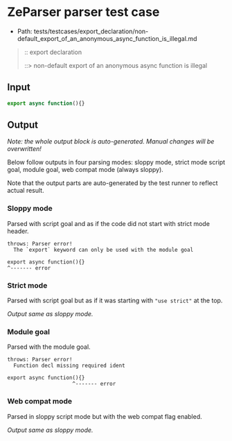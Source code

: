 # ZeParser parser test case

- Path: tests/testcases/export_declaration/non-default_export_of_an_anonymous_async_function_is_illegal.md

> :: export declaration
>
> ::> non-default export of an anonymous async function is illegal

## Input

`````js
export async function(){}
`````

## Output

_Note: the whole output block is auto-generated. Manual changes will be overwritten!_

Below follow outputs in four parsing modes: sloppy mode, strict mode script goal, module goal, web compat mode (always sloppy).

Note that the output parts are auto-generated by the test runner to reflect actual result.

### Sloppy mode

Parsed with script goal and as if the code did not start with strict mode header.

`````
throws: Parser error!
  The `export` keyword can only be used with the module goal

export async function(){}
^------- error
`````

### Strict mode

Parsed with script goal but as if it was starting with `"use strict"` at the top.

_Output same as sloppy mode._

### Module goal

Parsed with the module goal.

`````
throws: Parser error!
  Function decl missing required ident

export async function(){}
                     ^------- error
`````


### Web compat mode

Parsed in sloppy script mode but with the web compat flag enabled.

_Output same as sloppy mode._
